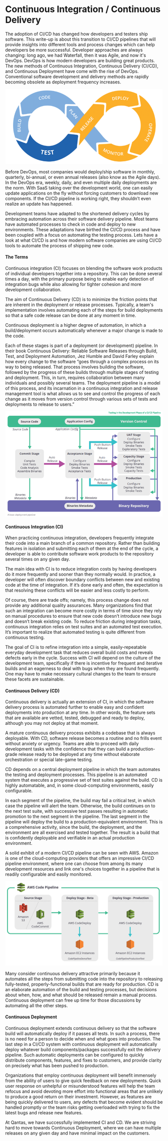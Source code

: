 # Continuous Integration / Continuous Delivery

The adoption of CI/CD has changed how developers and testers ship software. This write-up is about this transition to CI/CD pipelines that will provide insights into different tools and process changes which can help developers be more successful. Developer approaches are always changing: long ago, we had Waterfall, then it was Agile, and now it's DevOps. DevOps is how modern developers are building great products. The new methods of Continuous Integration, Continuous Delivery (CI/CD), and Continuous Deployment have come with the rise of DevOps. Conventional software development and delivery methods are rapidly becoming obsolete as deployment frequency increases.

![](attachments/CICD/CICD1.png)

Before DevOps, most companies would deploy/ship software in monthly, quarterly, bi-annual, or even annual releases (also know as the Agile days). In the DevOps era, weekly, daily, and even multiple daily deployments are the norm. With SaaS taking over the development world, one can easily update applications on the fly without forcing customers to download new components. If the CI/CD pipeline is working right, they shouldn’t even realize an update has happened.

Development teams have adapted to the shortened delivery cycles by embracing automation across their software delivery pipeline. Most teams have automated processes to check in code and deploy to new environments. These adaptations have birthed the CI/CD process and have been coupled with a focus on automating the testing process. Lets have a look at what CI/CD is and how modern software companies are using CI/CD tools to automate the process of shipping new code.

#### The Terms

Continuous integration (CI) focuses on blending the software work products of individual developers together into a repository. This can be done several times a day, with the primary purpose being to enable early detection of integration bugs while also allowing for tighter cohesion and more development collaboration.

The aim of Continuous Delivery (CD) is to minimize the friction points that are inherent in the deployment or release processes. Typically, a team's implementation involves automating each of the steps for build deployments so that a safe code release can be done at any moment in time.

Continuous deployment is a higher degree of automation, in which a build/deployment occurs automatically whenever a major change is made to the code.

Each of these stages is part of a deployment (or development) pipeline. In their book Continuous Delivery: Reliable Software Releases through Build, Test, and Deployment Automation, Jez Humble and David Farley explain how every change to the software “goes through a complex process on its way to being released. That process involves building the software, followed by the progress of these builds through multiple stages of testing and deployment. This, in turn, requires collaboration between many individuals and possibly several teams. The deployment pipeline is a model of this process, and its incarnation in a continuous integration and release management tool is what allows us to see and control the progress of each change as it moves from version control through various sets of tests and deployments to release to users.”

![](attachments/CICD/CICD2.png)

#### Continuous Integration (CI)

When practicing continuous integration, developers frequently integrate their code into a main branch of a common repository. Rather than building features in isolation and submitting each of them at the end of the cycle, a developer is able to contribute software work products to the repository several times on any given day.

The main idea with CI is to reduce integration costs by having developers do it more frequently and sooner than they normally would. In practice, a developer will often discover boundary conflicts between new and existing code at the time of integration. If it’s done early and often, the expectation is that resolving these conflicts will be easier and less costly to perform.

Of course, there are trade offs; namely, this process change does not provide any additional quality assurances. Many organizations find that such an integration can become more costly in terms of time since they rely on manual procedures to ensure that new code doesn’t introduce new bugs and doesn’t break existing code. To reduce friction during integration tasks, continuous integration relies on test suites and an automated test execution. It’s important to realize that automated testing is quite different from continuous testing.

The goal of CI is to refine integration into a simple, easily-repeatable everyday development task that reduces overall build costs and reveals defects early in the cycle. Success with CI will depend on the culture of the development team, specifically if there is incentive for frequent and iterative builds and an eagerness to deal with bugs when they are found frequently. One may have to make necessary cultural changes to the team to ensure these facets are sustainable.

#### Continuous Delivery (CD)

Continuous delivery is actually an extension of CI, in which the software delivery process is automated further to enable easy and confident deployments into production at any time. In other words, the feature sets that are available are vetted, tested, debugged and ready to deploy, although you may not deploy at that moment.


A mature continuous delivery process exhibits a codebase that is always deployable. With CD, software release becomes a routine and no frills event without anxiety or urgency. Teams are able to proceed with daily development tasks with the confidence that they can build a production-grade release ready to be deployed at any time without elaborate orchestration or special late-game testing.

CD depends on a central deployment pipeline in which the team automates the testing and deployment processes. This pipeline is an automated system that executes a progressive set of test suites against the build. CD is highly automatable, and, in some cloud-computing environments, easily configurable.

In each segment of the pipeline, the build may fail a critical test, in which case the pipeline will alert the team. Otherwise, the build continues on to the next test suite, with successive test passes resulting in automatic promotion to the next segment in the pipeline. The last segment in the pipeline will deploy the build to a production-equivalent environment. This is a comprehensive activity, since the build, the deployment, and the environment are all exercised and tested together. The result is a build that is confidently deployable and verifiable in an actual production environment.

A solid exhibit of a modern CI/CD pipeline can be seen with AWS. Amazon is one of the cloud-computing providers that offers an impressive CI/CD pipeline environment, where one can choose from among its many development resources and link one's choices together in a pipeline that is readily configurable and easily monitored.

![](attachments/CICD/CICD3.png)

Many consider continuous delivery attractive primarily because it automates all the steps from submitting code into the repository to releasing fully-tested, properly-functional builds that are ready for production. CD is an elaborate automation of the build and testing processes, but decisions about when, how, and what should be released remain a manual process. Continuous deployment can free up time for those discussions by automating all the other steps.

#### Continuous Deployment

Continuous deployment extends continuous delivery so that the software build will automatically deploy if it passes all tests. In such a process, there is no need for a person to decide when and what goes into production. The last step in a CI/CD system with continuous deployment will automatically deploy whatever build components/packages successfully exit the delivery pipeline. Such automatic deployments can be configured to quickly distribute components, features, and fixes to customers, and provide clarity on precisely what has been pushed to production.

Organizations that employ continuous deployment will benefit immensely from the ability of users to give quick feedback on new deployments. Quick user response on unhelpful or misunderstood features will help the team refocus and avoid devoting more effort into functional areas that are unlikely to produce a good return on their investment. However, as features are being quickly delivered to users, any defects that become evident should be handled promptly or the team risks getting overloaded with trying to fix the latest bugs and release new features.

At Qantas, we have successfully implemented CI and CD. We are striving hard to move towards Continuous Deployment, where we can have multiple releases on any given day and have minimal impact on the customers.

